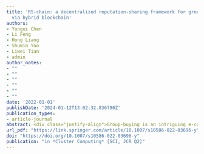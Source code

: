 ```yaml
---
title: 'RS-chain: a decentralized reputation-sharing framework for group-buying industry
  via hybrid blockchain'
authors: 
- Yungui Chen
- Li Feng
- Hong Liang
- Shumin Yao
- Liwei Tian
- admin
author_notes:
- ""
- ""
- ""
- ""
- ""
- ""
date: '2022-01-01'
publishDate: '2024-01-12T13:02:32.836790Z'
publication_types:
- article-journal
abstract: <div class="justify-align">Group-buying is an intriguing e-commerce model that aims to recruit more participants to generate sufficient orders to establish a low-price foundation. It appears to be a good model for both sellers and buyers; however, most online group-buying websites have failed. Many academics believe that reputation-sharing across multiple platforms is the way to solve the industry’s dilemma. RS-Chain is a blockchain-based decentralized reputation-sharing framework, has been proposed in this paper. It is a hybrid blockchain comprising multiple public chains that store transaction ledgers and a consortium chain that stores reputation ledgers. It employs a trusted execution environment as a data verification component. We introduce the framework and describe the reputation operations. For the public chain, we propose proof of reputation (PoR), a new consensus protocol. The comparison experiment demonstrates that the PoR protocol outperforms the proof of work protocol in terms of fairness, orphan blocks, throughput, and latency. RS-Chain is the first reputation-sharing framework based on blockchain technology in the group-buying industry. It could be applied to similar reputation-sensitive industries.</div>
url_pdf: "https://link.springer.com/article/10.1007/s10586-022-03696-y"
doi: "https://doi.org/10.1007/s10586-022-03696-y"
publication: "in *Cluster Computing* [SCI, JCR Q2]"
---
```

